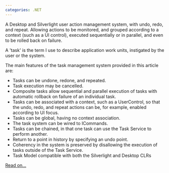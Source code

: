 ```yaml
---
categories: .NET
---
```


A Desktop and Silverlight user action management system, with undo, redo, and repeat. Allowing actions to be monitored, and grouped according to a context (such as a UI control), executed sequentially or in parallel, and even to be rolled back on failure.

A 'task' is the term I use to describe application work units, 
instigated by the user or the system.

The main features of the task management system provided in this article are:

* Tasks can be undone, redone, and repeated.
* Task execution may be cancelled.
* Composite tasks allow sequential and parallel execution of tasks with automatic rollback on failure of an individual task.
* Tasks can be associated with a context, such as a UserControl, so that the undo, redo, and repeat actions can be, for example, enabled according to UI focus.
* Tasks can be global, having no context association.
* The task system can be wired to ICommands.
* Tasks can be chained, in that one task can use the Task Service to perform another.
* Return to a point in history by specifying an undo point.
* Coherency in the system is preserved by disallowing the execution of tasks outside of the Task Service.
* Task Model compatible with both the Silverlight and Desktop CLRs

[Read on...](http://www.codeproject.com/KB/WPF/UndoRedoRepeat01.aspx)